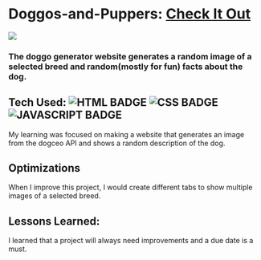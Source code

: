 # Doggos-and-Puppers: <a href="https://codepen.io/julia-codes/pen/zYWodgZ" target="_blank">Check It Out</a>

<a href="https://codepen.io/julia-codes/pen/zYWodgZ" target="_blank"><img src="https://github.com/OrnellaTchinda/Doggos-and-Puppers/blob/8f77f20639663575dedec242370993d019fb221c/css/images/doggosAndPuppers.gif" /></a>

### The doggo generator website generates a random image of a selected breed and random(mostly for fun) facts about the dog.

## Tech Used: ![HTML BADGE](https://img.shields.io/static/v1?label=|&message=HTML5&color=23555f&style=plastic&logo=html5)  ![CSS BADGE](https://img.shields.io/static/v1?label=|&message=CSS3&color=285f65&style=plastic&logo=css3)  ![JAVASCRIPT BADGE](https://img.shields.io/static/v1?label=|&message=JAVASCRIPT&color=3c7f5d&style=plastic&logo=javascript)

My learning was focused on making a website that generates an image from the dogceo API and shows a random description of the dog. 

## Optimizations

When I improve this project, I would create different tabs to show multiple images of a selected breed.

## Lessons Learned:

I learned that a project will always need improvements and a due date is a must.

